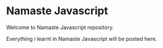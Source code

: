 # Namaste Javascript
Welcome to Namaste Javascript repository.

Everything i learnt in Namaste Javascript will be posted here.
